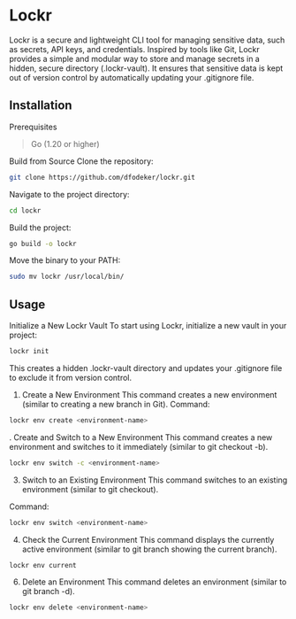 # Lockr
Lockr is a secure and lightweight CLI tool for managing sensitive data, such as secrets, API keys, and credentials. Inspired by tools like Git, Lockr provides a simple and modular way to store and manage secrets in a hidden, secure directory (.lockr-vault). It ensures that sensitive data is kept out of version control by automatically updating your .gitignore file.
## Installation
Prerequisites
> Go (1.20 or higher)

Build from Source
Clone the repository:
```bash
git clone https://github.com/dfodeker/lockr.git
```
Navigate to the project directory:

```bash
cd lockr
```
Build the project:
    
```bash
go build -o lockr
```
Move the binary to your PATH:

```bash
sudo mv lockr /usr/local/bin/
```

## Usage
Initialize a New Lockr Vault
To start using Lockr, initialize a new vault in your project:
    
```bash
lockr init
```
This creates a hidden .lockr-vault directory and updates your .gitignore file to exclude it from version control.



1. Create a New Environment
This command creates a new environment (similar to creating a new branch in Git).
Command:
        
```bash
lockr env create <environment-name>
```
. Create and Switch to a New Environment
This command creates a new environment and switches to it immediately (similar to git checkout -b).

```bash
lockr env switch -c <environment-name>
```


3. Switch to an Existing Environment
This command switches to an existing environment (similar to git checkout).

Command:
```bash
lockr env switch <environment-name>
```

4. Check the Current Environment
This command displays the currently active environment (similar to git branch showing the current branch).

```bash
lockr env current
```

6. Delete an Environment
This command deletes an environment (similar to git branch -d).

```bash
lockr env delete <environment-name>
```
